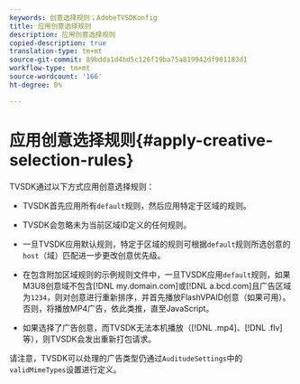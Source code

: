 ```yaml
---
keywords: 创意选择规则；AdobeTVSDKonfig
title: 应用创意选择规则
description: 应用创意选择规则
copied-description: true
translation-type: tm+mt
source-git-commit: 89bdda1d4bd5c126f19ba75a819942df901183d1
workflow-type: tm+mt
source-wordcount: '166'
ht-degree: 0%

---
```



# 应用创意选择规则{#apply-creative-selection-rules}

TVSDK通过以下方式应用创意选择规则：

* TVSDK首先应用所有`default`规则，然后应用特定于区域的规则。
* TVSDK会忽略未为当前区域ID定义的任何规则。
* 一旦TVSDK应用默认规则，特定于区域的规则可根据`default`规则所选创意的`host`（域）匹配进一步更改创意优先级。

* 在包含附加区域规则的示例规则文件中，一旦TVSDK应用`default`规则，如果M3U8创意域不包含[!DNL my.domain.com]或[!DNL a.bcd.com]且广告区域为`1234`，则对创意进行重新排序，并首先播放FlashVPAID创意（如果可用）。 否则，将播放MP4广告，依此类推，直至JavaScript。

* 如果选择了广告创意，而TVSDK无法本机播放（[!DNL .mp4]、[!DNL .flv]等），则TVSDK会发出重新打包请求。

请注意，TVSDK可以处理的广告类型仍通过`AuditudeSettings`中的`validMimeTypes`设置进行定义。
